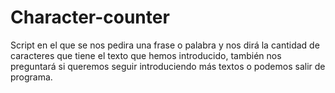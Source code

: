 # Character-counter
Script en el que se nos pedira una frase o palabra y nos dirá la cantidad de caracteres que tiene el texto que hemos introducido, también nos preguntará si queremos seguir introduciendo más textos o podemos salir de programa.
